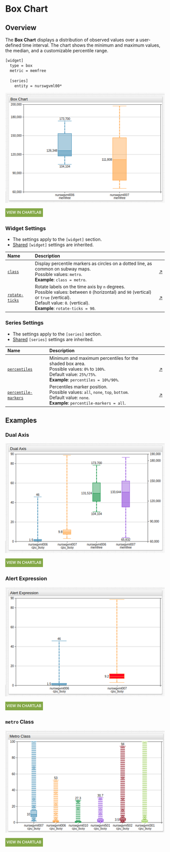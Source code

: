 # Box Chart

## Overview

The **Box Chart** displays a distribution of observed values over a user-defined time interval. The chart shows the minimum and maximum values, the median, and a customizable percentile range.

```ls
[widget]
  type = box
  metric = memfree

  [series]
    entity = nurswgvml00*
```

![](./images/box-chart-title-2.png)

[![](../../images/button.png)](https://apps.axibase.com/chartlab/50fe6882)

### Widget Settings

* The settings apply to the `[widget]` section.
* [Shared](../shared/README.md#widget-settings) `[widget]` settings are inherited.

Name |Description |&nbsp;
:--|:--|:--
<a name="class"></a>[`class`](#class)| Display percentile markers as circles on a dotted line, as common on subway maps.<br>Possible values: `metro`.<br>**Example**: `class = metro`.| [↗](https://apps.axibase.com/chartlab/b6d2973f)
<a name="rotate-ticks"></a>[`rotate-ticks`](#rotate-ticks)| Rotate labels on the time axis by `n` degrees.<br>Possible values: between `0` (horizontal) and `90` (vertical) or `true` (vertical).<br>Default value: `0`. (vertical).<br>**Example**: `rotate-ticks = 90`.| [↗](https://apps.axibase.com/chartlab/cbf53fd2)

### Series Settings

* The settings apply to the `[series]` section.
* [Shared](../shared/README.md) `[series]` settings are inherited.

Name |Description |&nbsp;
:--|:--|:--
<a name="percentiles"></a>[`percentiles`](#percentiles)| Minimum and maximum percentiles for the shaded box area.<br>Possible values: `0%` to `100%`.<br>Default value: `25%/75%`.<br>**Example**: `percentiles = 10%/90%`.| [↗](https://apps.axibase.com/chartlab/0a83d6f5)
<a name="percentile-markers"></a>[`percentile-markers`](#percentile-markers)| Percentiles marker position.<br>Possible values: `all`, `none`, `top`, `bottom`.<br>Default value: `none`.<br>**Example**: `percentile-markers = all`.|[↗](https://apps.axibase.com/chartlab/2ba999db)

## Examples

### Dual Axis

![](./images/dual-axis.png)

[![](../../images/button.png)](https://apps.axibase.com/chartlab/8544efb0)

### Alert Expression

![](./images/alert-expression-1.png)

[![](../../images/button.png)](https://apps.axibase.com/chartlab/84397e8d)

### `metro` Class

![](./images/metro-class-image.png)

[![](../../images/button.png)](https://apps.axibase.com/chartlab/61dd4397)
